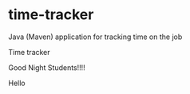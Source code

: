 # time-tracker
Java (Maven) application for tracking time on the job

Time tracker

Good Night Students!!!!

Hello
